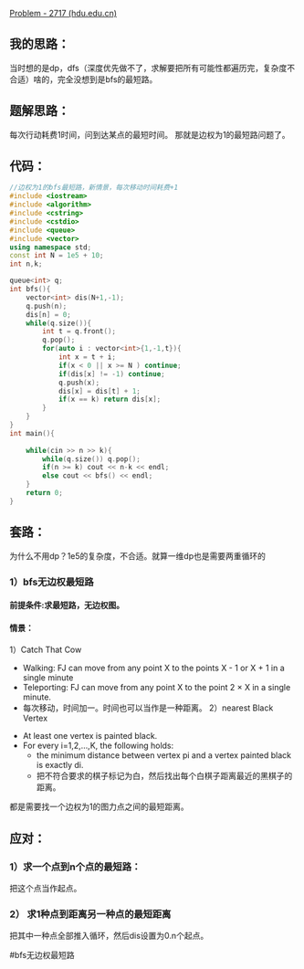 [Problem - 2717 (hdu.edu.cn)](https://acm.hdu.edu.cn/showproblem.php?pid=2717)
## 我的思路：
当时想的是dp，dfs（深度优先做不了，求解要把所有可能性都遍历完，复杂度不合适）啥的，完全没想到是bfs的最短路。
## 题解思路：
每次行动耗费1时间，问到达某点的最短时间。
那就是边权为1的最短路问题了。



## 代码：
```cpp
//边权为1的bfs最短路，新情景，每次移动时间耗费+1
#include <iostream>
#include <algorithm>
#include <cstring>
#include <cstdio>
#include <queue>
#include <vector>
using namespace std;
const int N = 1e5 + 10;
int n,k;

queue<int> q;
int bfs(){
    vector<int> dis(N+1,-1);
	q.push(n);
	dis[n] = 0;
	while(q.size()){
		int t = q.front();
		q.pop();
		for(auto i : vector<int>{1,-1,t}){
			int x = t + i;
			if(x < 0 || x >= N ) continue;
			if(dis[x] != -1) continue;
			q.push(x);
			dis[x] = dis[t] + 1;
			if(x == k) return dis[x];
		}
	}
}
int main(){
	
	while(cin >> n >> k){
		while(q.size()) q.pop(); 
		if(n >= k) cout << n-k << endl;
		else cout << bfs() << endl;
	}
	return 0;
}
```

## 套路：
为什么不用dp？1e5的复杂度，不合适。就算一维dp也是需要两重循环的

### 1）bfs无边权最短路
#### 前提条件:求最短路，无边权图。
#### 情景：
1）Catch That Cow
* Walking: FJ can move from any point X to the points X - 1 or X + 1 in a single minute  
* Teleporting: FJ can move from any point X to the point 2 × X in a single minute.
* 每次移动，时间加一。时间也可以当作是一种距离。
2）nearest Black Vertex
-   At least one vertex is painted black.
-   For every i=1,2,…,K, the following holds:
    -   the minimum distance between vertex pi​ and a vertex painted black is exactly di​.
    - 把不符合要求的棋子标记为白，然后找出每个白棋子距离最近的黑棋子的距离。

都是需要找一个边权为1的图力点之间的最短距离。
## 应对：
### 1）求一个点到n个点的最短路：
把这个点当作起点。
### 2） 求1种点到距离另一种点的最短距离
把其中一种点全部推入循环，然后dis设置为0.n个起点。

#bfs无边权最短路 
